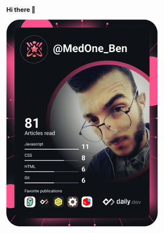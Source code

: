 ### Hi there 👋

<a href="https://app.daily.dev/DailyDevTips"><img src="https://github.com/Mohamedben01/Mohamedben01/blob/master/devcard.svg" width="400" alt="Mohamed Bendahui's Dev Card"/></a>
